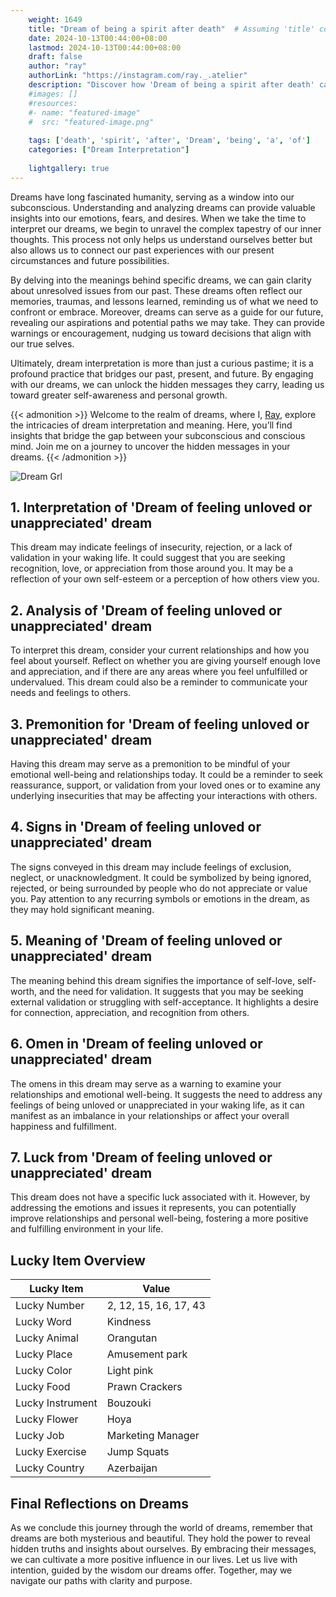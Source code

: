 ```yaml
---
    weight: 1649
    title: "Dream of being a spirit after death"  # Assuming 'title' column exists
    date: 2024-10-13T00:44:00+08:00
    lastmod: 2024-10-13T00:44:00+08:00
    draft: false
    author: "ray"
    authorLink: "https://instagram.com/ray._.atelier"
    description: "Discover how 'Dream of being a spirit after death' can interpret your future and uncover its significant meanings in your life."
    #images: []
    #resources:
    #- name: "featured-image"
    #  src: "featured-image.png"
    
    tags: ['death', 'spirit', 'after', 'Dream', 'being', 'a', 'of']
    categories: ["Dream Interpretation"]
    
    lightgallery: true
---
```

    
Dreams have long fascinated humanity, serving as a window into our subconscious. Understanding and analyzing dreams can provide valuable insights into our emotions, fears, and desires. When we take the time to interpret our dreams, we begin to unravel the complex tapestry of our inner thoughts. This process not only helps us understand ourselves better but also allows us to connect our past experiences with our present circumstances and future possibilities.

By delving into the meanings behind specific dreams, we can gain clarity about unresolved issues from our past. These dreams often reflect our memories, traumas, and lessons learned, reminding us of what we need to confront or embrace. Moreover, dreams can serve as a guide for our future, revealing our aspirations and potential paths we may take. They can provide warnings or encouragement, nudging us toward decisions that align with our true selves.

Ultimately, dream interpretation is more than just a curious pastime; it is a profound practice that bridges our past, present, and future. By engaging with our dreams, we can unlock the hidden messages they carry, leading us toward greater self-awareness and personal growth.

{{< admonition >}}
Welcome to the realm of dreams, where I, [Ray](https://instagram.com/ray._.atelier), explore the intricacies of dream interpretation and meaning. Here, you’ll find insights that bridge the gap between your subconscious and conscious mind. Join me on a journey to uncover the hidden messages in your dreams.
{{< /admonition >}}

![Dream Grl](https://cdn.pixabay.com/photo/2017/11/02/03/35/gothic-2910057_1280.jpg "Dream Grl")

## 1. Interpretation of 'Dream of feeling unloved or unappreciated' dream
 This dream may indicate feelings of insecurity, rejection, or a lack of validation in your waking life. It could suggest that you are seeking recognition, love, or appreciation from those around you. It may be a reflection of your own self-esteem or a perception of how others view you.

## 2. Analysis of 'Dream of feeling unloved or unappreciated' dream
 To interpret this dream, consider your current relationships and how you feel about yourself. Reflect on whether you are giving yourself enough love and appreciation, and if there are any areas where you feel unfulfilled or undervalued. This dream could also be a reminder to communicate your needs and feelings to others.

## 3. Premonition for 'Dream of feeling unloved or unappreciated' dream
 Having this dream may serve as a premonition to be mindful of your emotional well-being and relationships today. It could be a reminder to seek reassurance, support, or validation from your loved ones or to examine any underlying insecurities that may be affecting your interactions with others.

## 4. Signs in 'Dream of feeling unloved or unappreciated' dream
 The signs conveyed in this dream may include feelings of exclusion, neglect, or unacknowledgment. It could be symbolized by being ignored, rejected, or being surrounded by people who do not appreciate or value you. Pay attention to any recurring symbols or emotions in the dream, as they may hold significant meaning.

## 5. Meaning of 'Dream of feeling unloved or unappreciated' dream
 The meaning behind this dream signifies the importance of self-love, self-worth, and the need for validation. It suggests that you may be seeking external validation or struggling with self-acceptance. It highlights a desire for connection, appreciation, and recognition from others.

## 6. Omen in 'Dream of feeling unloved or unappreciated' dream
 The omens in this dream may serve as a warning to examine your relationships and emotional well-being. It suggests the need to address any feelings of being unloved or unappreciated in your waking life, as it can manifest as an imbalance in your relationships or affect your overall happiness and fulfillment.

## 7. Luck from 'Dream of feeling unloved or unappreciated' dream
 This dream does not have a specific luck associated with it. However, by addressing the emotions and issues it represents, you can potentially improve relationships and personal well-being, fostering a more positive and fulfilling environment in your life.

## Lucky Item Overview
| Lucky Item          | Value              |
|---------------|--------------------|
| Lucky Number        | 2, 12, 15, 16, 17, 43  |
| Lucky Word          | Kindness |
| Lucky Animal        | Orangutan |
| Lucky Place         | Amusement park     |
| Lucky Color         | Light pink     |
| Lucky Food          | Prawn Crackers      |
| Lucky Instrument    | Bouzouki |
| Lucky Flower        | Hoya    |
| Lucky Job           | Marketing Manager       |
| Lucky Exercise      | Jump Squats  |
| Lucky Country       | Azerbaijan    |


##  Final Reflections on Dreams

As we conclude this journey through the world of dreams, remember that dreams are both mysterious and beautiful. They hold the power to reveal hidden truths and insights about ourselves. By embracing their messages, we can cultivate a more positive influence in our lives. Let us live with intention, guided by the wisdom our dreams offer. Together, may we navigate our paths with clarity and purpose.
